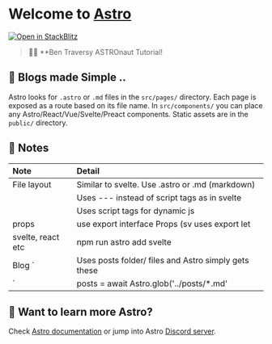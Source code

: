 # Welcome to [Astro](https://astro.build)

[![Open in StackBlitz](https://developer.stackblitz.com/img/open_in_stackblitz.svg)](https://stackblitz.com/github/withastro/astro/tree/latest/examples/basics)

> 🧑‍🚀 **Ben Traversy ASTROnaut Tutorial!

## 🚀 Blogs made Simple ..

Astro looks for `.astro` or `.md` files in the `src/pages/` directory. Each page is exposed as a route based on its file name. In `src/components/` you can place any  Astro/React/Vue/Svelte/Preact components. Static assets are in the `public/` directory.

## 🧞 Notes

| Note                   | Detail                                              |
| :--------------------- | :-------------------------------------------------- |
| File layout            | Similar to svelte. Use .astro or .md (markdown)     |
|                        | Uses --- instead of script tags as in svelte        |
|                        | Uses script tags for dynamic js                     |
| props                  | use export interface Props (sv uses export let      |
| svelte, react etc      | npm run astro add svelte                            |
| Blog                 ` | Uses posts folder/ files and Astro simply gets these|
|                      ` | posts = await Astro.glob('../posts/*.md'            |


## 👀 Want to learn more Astro?

Check [Astro documentation](https://docs.astro.build) or jump into Astro [Discord server](https://astro.build/chat).
